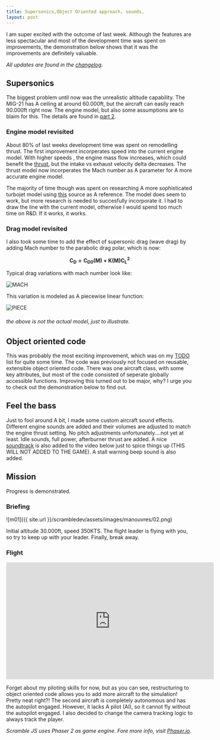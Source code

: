 ```yaml
---
title: Supersonics,Object Oriented approach, sounds,
layout: post
---
```


I am super excited with the outcome of last week. Although the features are less spectacular and most of the development time was spent on improvements, the demonstration below shows that it was the improvements are definitely valuable.

*All updates are found in the [changelog](/scrambledev/2017/10/01/changelog.html).*

## Supersonics

The biggest problem until now was the unrealistic altitude capability. The MIG-21 has A ceiling at around 60.000ft, but the aircraft can easily reach 90.000ft right now.
The engine model, but also some assumptions  are to blaim for this. The details are found in [part 2](/scrambledev/2017/04/01/development-part-xx-eom-basic-atmosphere.html).

### Engine model revisited

About 80% of last weeks development time was spent on remodelling thrust. The first improvement incorperates speed into the current engine model.  With higher speeds , the engine mass flow increases, which could benefit the [thrust](https://www.grc.nasa.gov/www/k-12/airplane/thrsteq.html), but the intake vs exhaust velocity delta decreases.  The thrust model now incorperates the Mach number as A parameter for A more accurate engine model. 

The majority of time though was spent on researching A more sophisticated turbojet model using [this](https://web.stanford.edu/~cantwell/AA283_Course_Material/AA283_Course_Notes/AA283_Aircraft_and_Rocket_Propulsion_Ch_04_BJ_Cantwell.pdf) source as A reference. The model does seem to work, but more research is needed to succesfully incorporate it. I had to draw the line with the current model, otherwise I would spend too much time on R&D. If it works, it works. 

### Drag model revisited

I also took some time to add the effect of supersonic drag (wave drag) by adding Mach number to the parabolic drag polar, which is now:

$$\boldsymbol{C_D= C_{D0}(M) + K(M) C_L^2}$$

Typical drag variations with mach number look like:

![MACH](https://www.theairlinepilots.com/forumarchive/principlesofflight/wavedrag.jpg)

This variation is modeled as A piecewise linear function:

![PIECE](http://www.rusnauka.com/5_SWMN_2012/Matemathics/4_101389.doc.files/image109.jpg)

###### the above is not the actual model, just to illustrate.

## Object oriented code

This was probably the most exciting improvement, which was on my [TODO](/scrambledev/2017/10/01/changelog.html) list for quite some time. The code was previously not focused on reusable, extensible object oriented code. There was one aircraft class, with some key attributes, but most of the code consisted of seperate globally accessible functions.  Improving this turned out to be major, why? I urge you to check out the demonstration below to find out.

## Feel the bass

Just to fool around A bit, I made some custom aircraft sound effects. Different engine sounds are added and their volumes are adjusted to match the engine thrust setting. No pitch adjustments unfortunately....not yet at least. Idle sounds, full power, afterburner thrust are added. A nice [soundtrack](https://www.youtube.com/watch?v=L9epcjTej7E) is also added to the video below just to spice things up (THIS WILL NOT ADDED TO THE GAME). A stall warning beep sound is also added.

## Mission

Progress is demonstrated.

### Briefing

![m01]({{ site.url }}/scrambledev/assets/images/manouvres/02.png)

Initial altitude 30.000ft, speed 350KTS. The flight leader is flying with you, so try to keep up with your leader. Finally, break away.

### Flight

<iframe width="560" height="315" src="https://www.youtube.com/embed/WTg3_xKTTW0?rel=0" frameborder="0" gesture="media" allowfullscreen></iframe>

Forget about my piloting skills for now, but as you can see, restructuring to object oriented code allows you to add more aircraft to the simulation! Pretty neat  right?! The second aircraft is completely autonomous and has the autopilot engaged. However, it lacks A pilot (AI), so it cannot fly without the autopilot engaged. I also decided to change the camera tracking logic to always track the player.

*Scramble JS uses Phaser 2 as game engine. Fore more info, visit [Phaser.io](http://www.phaser.io).*